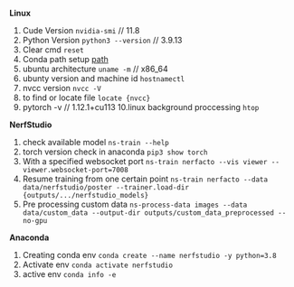 **Linux**
1. Cude Version `nvidia-smi` // 11.8
2. Python Version `python3 --version` // 3.9.13
3. Clear cmd `reset`
4. Conda path setup [path](https://askubuntu.com/questions/849470/how-do-i-activate-a-conda-environment-in-my-bashrc)
5. ubuntu architecture `uname -m` // x86_64
6. ubunty version and machine id `hostnamectl`
7. nvcc version `nvcc -V`
8. to find or locate file `locate {nvcc}`
9. pytorch -v // 1.12.1+cu113
10.linux background proccessing `htop`


**NerfStudio**
1. check available model `ns-train --help`
2. torch version check in anaconda `pip3 show torch`
3. With a specified websocket port `ns-train nerfacto --vis viewer --viewer.websocket-port=7008`
4. Resume training from one certain point `ns-train nerfacto --data data/nerfstudio/poster --trainer.load-dir {outputs/.../nerfstudio_models}`
5. Pre processing custom data `ns-process-data images --data data/custom_data --output-dir outputs/custom_data_preprocessed --no-gpu`

**Anaconda**
1. Creating conda env `conda create --name nerfstudio -y python=3.8`
2. Activate env `conda activate nerfstudio`
3. active env `conda info -e`

